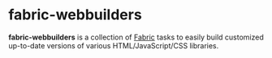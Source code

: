 fabric-webbuilders
==================

**fabric-webbuilders** is a collection of [Fabric](http://www.fabfile.org/) tasks to easily build customized up-to-date versions of various HTML/JavaScript/CSS libraries.
